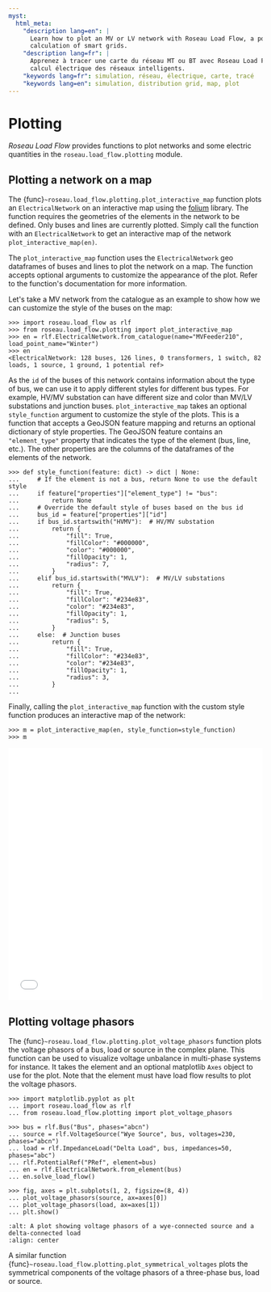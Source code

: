 ```yaml
---
myst:
  html_meta:
    "description lang=en": |
      Learn how to plot an MV or LV network with Roseau Load Flow, a powerful load flow solver for the electrical
      calculation of smart grids.
    "description lang=fr": |
      Apprenez à tracer une carte du réseau MT ou BT avec Roseau Load Flow, solveur d'écoulements de charge pour le
      calcul électrique des réseaux intelligents.
    "keywords lang=fr": simulation, réseau, électrique, carte, tracé
    "keywords lang=en": simulation, distribution grid, map, plot
---
```


# Plotting

_Roseau Load Flow_ provides functions to plot networks and some electric quantities in the
`roseau.load_flow.plotting` module.

## Plotting a network on a map

The {func}`~roseau.load_flow.plotting.plot_interactive_map` function plots an `ElectricalNetwork`
on an interactive map using the [folium](https://python-visualization.github.io/folium/latest)
library. The function requires the geometries of the elements in the network to be defined. Only
buses and lines are currently plotted. Simply call the function with an `ElectricalNetwork` to get
an interactive map of the network `plot_interactive_map(en)`.

The `plot_interactive_map` function uses the `ElectricalNetwork` geo dataframes of buses and lines
to plot the network on a map. The function accepts optional arguments to customize the appearance
of the plot. Refer to the function's documentation for more information.

Let's take a MV network from the catalogue as an example to show how we can customize the style of
the buses on the map:

```pycon
>>> import roseau.load_flow as rlf
>>> from roseau.load_flow.plotting import plot_interactive_map
>>> en = rlf.ElectricalNetwork.from_catalogue(name="MVFeeder210", load_point_name="Winter")
>>> en
<ElectricalNetwork: 128 buses, 126 lines, 0 transformers, 1 switch, 82 loads, 1 source, 1 ground, 1 potential ref>
```

As the `id` of the buses of this network contains information about the type of bus, we can use it
to apply different styles for different bus types. For example, HV/MV substation can have different
size and color than MV/LV substations and junction buses. `plot_interactive_map` takes an optional
`style_function` argument to customize the style of the plots. This is a function that accepts a
GeoJSON feature mapping and returns an optional dictionary of style properties. The GeoJSON feature
contains an `"element_type"` property that indicates the type of the element (bus, line, etc.). The
other properties are the columns of the dataframes of the elements of the network.

```pycon
>>> def style_function(feature: dict) -> dict | None:
...     # If the element is not a bus, return None to use the default style
...     if feature["properties"]["element_type"] != "bus":
...         return None
...     # Override the default style of buses based on the bus id
...     bus_id = feature["properties"]["id"]
...     if bus_id.startswith("HVMV"):  # HV/MV substation
...         return {
...             "fill": True,
...             "fillColor": "#000000",
...             "color": "#000000",
...             "fillOpacity": 1,
...             "radius": 7,
...         }
...     elif bus_id.startswith("MVLV"):  # MV/LV substations
...         return {
...             "fill": True,
...             "fillColor": "#234e83",
...             "color": "#234e83",
...             "fillOpacity": 1,
...             "radius": 5,
...         }
...     else:  # Junction buses
...         return {
...             "fill": True,
...             "fillColor": "#234e83",
...             "color": "#234e83",
...             "fillOpacity": 1,
...             "radius": 3,
...         }
...

```

Finally, calling the `plot_interactive_map` function with the custom style function produces an
interactive map of the network:

```pycon
>>> m = plot_interactive_map(en, style_function=style_function)
>>> m
```

<iframe src="../_static/Plotting/MVFeeder210.html" height="500px" width="100%" frameborder="0"></iframe>

## Plotting voltage phasors

The {func}`~roseau.load_flow.plotting.plot_voltage_phasors` function plots the voltage phasors of
a bus, load or source in the complex plane. This function can be used to visualize voltage unbalance
in multi-phase systems for instance. It takes the element and an optional matplotlib `Axes` object
to use for the plot. Note that the element must have load flow results to plot the voltage phasors.

```pycon
>>> import matplotlib.pyplot as plt
... import roseau.load_flow as rlf
... from roseau.load_flow.plotting import plot_voltage_phasors

>>> bus = rlf.Bus("Bus", phases="abcn")
... source = rlf.VoltageSource("Wye Source", bus, voltages=230, phases="abcn")
... load = rlf.ImpedanceLoad("Delta Load", bus, impedances=50, phases="abc")
... rlf.PotentialRef("PRef", element=bus)
... en = rlf.ElectricalNetwork.from_element(bus)
... en.solve_load_flow()

>>> fig, axes = plt.subplots(1, 2, figsize=(8, 4))
... plot_voltage_phasors(source, ax=axes[0])
... plot_voltage_phasors(load, ax=axes[1])
... plt.show()
```

```{image} /_static/Plotting/Plot_Voltage_Phasors.png
:alt: A plot showing voltage phasors of a wye-connected source and a delta-connected load
:align: center
```

A similar function {func}`~roseau.load_flow.plotting.plot_symmetrical_voltages` plots the symmetrical
components of the voltage phasors of a three-phase bus, load or source.

